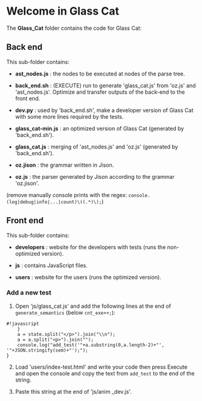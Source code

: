 # Welcome in Glass Cat #

The **Glass_Cat** folder contains the code for Glass Cat:

## Back end ##

This sub-folder contains:

* **ast_nodes.js** : the nodes to be executed at nodes of the parse tree.

* **back_end.sh** : (EXECUTE) run to generate 'glass_cat.js' from 'oz.js' and 'ast_nodes.js'. Optimize and transfer outputs of the back-end to the front end.

* **dev.py** : used by 'back_end.sh', make a developer version of Glass Cat with some more lines required by the tests.

* **glass_cat-min.js** : an optimized version of Glass Cat (generated by 'back_end.sh').

* **glass_cat.js** : merging of 'ast_nodes.js' and 'oz.js' (generated by 'back_end.sh').

* **oz.jison** : the grammar written in Jison.

* **oz.js** : the parser generated by Jison according to the grammar 'oz.jison'.


(remove manually console prints with the regex: `console.(log|debug|info|...|count)\((.*)\);`)

## Front end ##

This sub-folder contains:

* **developers** : website for the developers with tests (runs the non-optimized version). 

* **js** : contains JavaScript files.

* **users** : website for the users (runs the optimized version).

### Add a new test ###

1. Open 'js/glass_cat.js' and add the following lines at the end of `generate_semantics` (below `cnt_exe++;`):
```
#!javascript
	}
	a = state.split("</p>").join("\\n");
	a = a.split("<p>").join("");
	console.log("add_test('"+a.substring(0,a.length-2)+"', '"+JSON.stringify(sem)+"');");
}
```

2. Load 'users/index-test.html' and write your code then press Execute and open the console and copy the text from `add_test` to the end of the string.

3. Paste this string at the end of 'js/anim _dev.js'.
